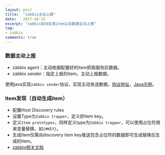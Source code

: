 ```yaml
---
layout: post
title:  "zabbix主动上报"
date:   2017-10-15
excerpt: "zabbix自动生成item以及数据主动上报"
tag:
- zabbix
comments: true
---
```


### 数据主动上报
* zabbix agent：主动依据配置好的item抓取服务区数据。
* zabbix sender：指定上报的item，主动上报数据。

使用java实现```zabbix sender```协议，实现主动发送数据。[协议地址](https://www.zabbix.org/wiki/Docs/protocols/zabbix_sender/3.4)，[Java示例](https://www.zabbix.org/wiki/Docs/protocols/zabbix_sender/1.8/java_example)。


### Item发现（自动生成item）
* 配置Host Discovery rules
* 设置Type为```Zabbix trapper```，定义好item key。
* 定义```Item prototypes```，同样定义type为```Zabbix trapper```，可以使用占位符用来变量替换，如```{#KEY}```。
* 生成item仅需向discovery item key推送包含占位符的数据即可生成替换后生成的item。
* [zabbix相关文档](https://www.zabbix.com/documentation/3.4/manual/discovery/low_level_discovery)